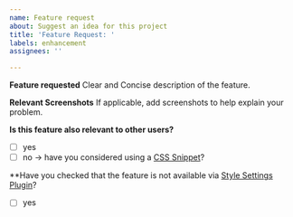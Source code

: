 ```yaml
---
name: Feature request
about: Suggest an idea for this project
title: 'Feature Request: '
labels: enhancement
assignees: ''

---
```


**Feature requested**
Clear and Concise description of the feature.

**Relevant Screenshots**
If applicable, add screenshots to help explain your problem.

**Is this feature also relevant to other users?**
- [ ] yes
- [ ] no → have you considered using a [CSS Snippet](https://help.obsidian.md/How+to/Add+custom+styles.md#Use+Themes+and/or+CSS+snippets)?

**Have you checked that the feature is not available via [Style Settings Plugin](https://github.com/mgmeyers/obsidian-style-settings)?
- [ ] yes
